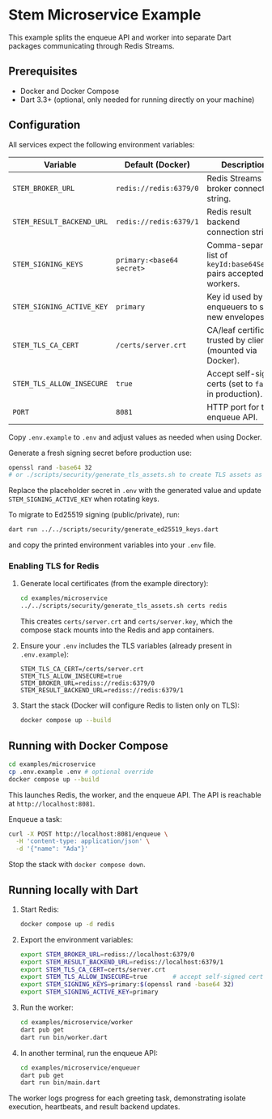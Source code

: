 # Stem Microservice Example

This example splits the enqueue API and worker into separate Dart packages communicating through Redis Streams.

## Prerequisites

- Docker and Docker Compose
- Dart 3.3+ (optional, only needed for running directly on your machine)

## Configuration

All services expect the following environment variables:

| Variable | Default (Docker) | Description |
| --- | --- | --- |
| `STEM_BROKER_URL` | `redis://redis:6379/0` | Redis Streams broker connection string. |
| `STEM_RESULT_BACKEND_URL` | `redis://redis:6379/1` | Redis result backend connection string. |
| `STEM_SIGNING_KEYS` | `primary:<base64 secret>` | Comma-separated list of `keyId:base64Secret` pairs accepted by workers. |
| `STEM_SIGNING_ACTIVE_KEY` | `primary` | Key id used by enqueuers to sign new envelopes. |
| `STEM_TLS_CA_CERT` | `/certs/server.crt` | CA/leaf certificate trusted by clients (mounted via Docker). |
| `STEM_TLS_ALLOW_INSECURE` | `true` | Accept self-signed certs (set to `false` in production). |
| `PORT` | `8081` | HTTP port for the enqueue API. |

Copy `.env.example` to `.env` and adjust values as needed when using Docker.

Generate a fresh signing secret before production use:

```bash
openssl rand -base64 32
# or ./scripts/security/generate_tls_assets.sh to create TLS assets as well
```
Replace the placeholder secret in `.env` with the generated value and update `STEM_SIGNING_ACTIVE_KEY` when rotating keys.

To migrate to Ed25519 signing (public/private), run:

```bash
dart run ../../scripts/security/generate_ed25519_keys.dart
```

and copy the printed environment variables into your `.env` file.

### Enabling TLS for Redis

1. Generate local certificates (from the example directory):

   ```bash
   cd examples/microservice
   ../../scripts/security/generate_tls_assets.sh certs redis
   ```

   This creates `certs/server.crt` and `certs/server.key`, which the compose stack mounts into the Redis and app containers.

2. Ensure your `.env` includes the TLS variables (already present in `.env.example`):

   ```
   STEM_TLS_CA_CERT=/certs/server.crt
   STEM_TLS_ALLOW_INSECURE=true
   STEM_BROKER_URL=rediss://redis:6379/0
   STEM_RESULT_BACKEND_URL=rediss://redis:6379/1
   ```

3. Start the stack (Docker will configure Redis to listen only on TLS):

   ```bash
   docker compose up --build
   ```

## Running with Docker Compose

```bash
cd examples/microservice
cp .env.example .env # optional override
docker compose up --build
```

This launches Redis, the worker, and the enqueue API. The API is reachable at `http://localhost:8081`.

Enqueue a task:

```bash
curl -X POST http://localhost:8081/enqueue \
  -H 'content-type: application/json' \
  -d '{"name": "Ada"}'
```

Stop the stack with `docker compose down`.

## Running locally with Dart

1. Start Redis:

   ```bash
   docker compose up -d redis
   ```

2. Export the environment variables:

   ```bash
   export STEM_BROKER_URL=rediss://localhost:6379/0
   export STEM_RESULT_BACKEND_URL=rediss://localhost:6379/1
   export STEM_TLS_CA_CERT=certs/server.crt
   export STEM_TLS_ALLOW_INSECURE=true       # accept self-signed certs for local testing
   export STEM_SIGNING_KEYS=primary:$(openssl rand -base64 32)
   export STEM_SIGNING_ACTIVE_KEY=primary
   ```

3. Run the worker:

   ```bash
   cd examples/microservice/worker
   dart pub get
   dart run bin/worker.dart
   ```

4. In another terminal, run the enqueue API:

   ```bash
   cd examples/microservice/enqueuer
   dart pub get
   dart run bin/main.dart
   ```

The worker logs progress for each greeting task, demonstrating isolate execution, heartbeats, and result backend updates.
